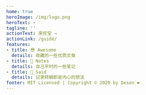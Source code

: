 ```yaml
---
home: true
heroImage: /img/logo.png
heroText: ~
tagline: ''
actionText: 来挖宝 →
actionLink: /guide/
features:
- title: 😎 Awesome
  details: 收藏的一些优质文章
- title: 📅 Notes
  details: 自己平时的一些笔记
- title: 🌈 Said
  details: 记录转瞬即逝内心的想法
footer: MIT Licensed | Copyright © 2020 by Deson ❤️
---
```

